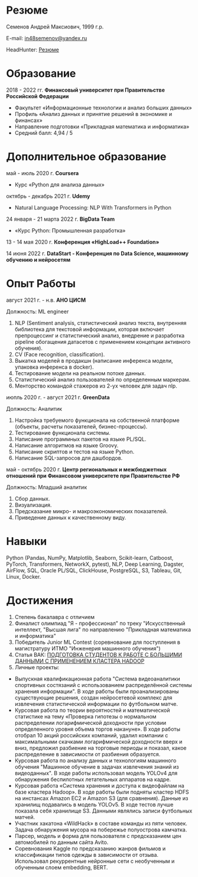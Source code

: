 # Резюме
Семенов Андрей Максиович, 1999 г.р.

E-mail: in48semenov@yandex.ru

HeadHunter: [Резюме](https://hh.ru/resume/1dcb1267ff074982e40039ed1f6b583333764c)

# Образование
2018 - 2022 гг. **Финансовый университет при Правительстве Российской Федерации**
 - Факультет «Информационные технологии и анализ больших данных»
 - Профиль «Анализ данных и принятие решений в экономике и финансах»
 - Направление подготовки «Прикладная математика и информатика»
 - Средний балл: 4,94 / 5

# Дополнительное образование
май - июль 2020 г. **Coursera**
 - Курс «Python для анализа данных»

октябрь - декабрь 2021 г. **Udemy**
 - Natural Language Processing: NLP With Transformers in Python

24 января - 21 марта 2022 г. **BigData Team**

 - «Курс Python: Промышленная разработка»

13 - 14 мая 2020 г. **Конференция «HighLoad++ Foundation»**

14 июня 2022 г. **DataStart - Конференция по Data Science, машинному обучению и нейросетям**

# Опыт Работы
август 2021 г. - н.в. **АНО ЦИСМ**

Должность: ML engineer
1.	NLP (Sentiment analysis, статистический анализ текста, внутренняя библиотека для текстовой информации, которая включает препроцессинг и статистический анализ, внедрение и разработка pipeline обогащения датасетов с применением концепции активного обучения).
2.	CV (Face recognition, classification).
3.	Выкатка моделей в продакшн (написание инференса модели, упаковка инференса в docker).
4.	Тестирование модели на реальном потоке данных.
5.	Статистический анализ пользователей по определенным маркерам.
6.	Менторство командой стажеров из 2-ух человек для задач nlp.

июпль 2020 г. - август 2021 г. **GreenData** 

Должность: Аналитик
1.	Настройка требуемого функционала на собственной платформе (объекты, расчеты показателей, бизнес-процессы).
2.	Тестирование функционала системы.
3.	Написание программных пакетов на языке PL/SQL.
4.	Написание алгоритмов на языке Groovy.
5.	Написание скриптов и тестов на языке Python.
6.	Написание SQL-запросов для дашбордов.

май - октябрь 2020 г. **Центр региональных и межбюджетных отношений при Финансовом университете при Правительстве РФ**				

Должность: Младший аналитик
1.	Сбор данных.
2.	Визуализация.
3.	Предсказание микро- и макроэкономических показателей.
4.	Приведение данных к качественному виду.

# Навыки
Python (Pandas, NumPy, Matplotlib, Seaborn, Scikit-learn, Catboost, PyTorch, Transformers, NetworkX, pytest), NLP, Deep Learning, Dagster, AirFlow, SQL, Oracle PL/SQL, ClickHouse, PostgreSQL, S3, Tableau, Git, Linux, Docker.

# Достижения
1.	Степень бакалавра с отличием
2.	Финалист олимпиад "Я - профессионал" по треку "Искусственный интеллект, "Высшая лига" по направлению "Прикладная математика и информатика"
3.	Победитель Junior ML Contest (соревнование для поступления в магистратуру ИТМО "Инженерия машинного обучения")
4.	Статья ВАК: [ПОДГОТОВКА СТУДЕНТОВ К РАБОТЕ С БОЛЬШИМИ ДАННЫМИ С ПРИМЕНЕНИЕМ КЛАСТЕРА HADOOP](https://s.top-technologies.ru/pdf/2022/6/39203.pdf)
5.	Личные проекты:
 - Выпускная квалификационная работа "Система видеоаналитики спортивных состязаний с использованием распределённой системы хранения информации". В ходе работы были проанализированы существующие решения, создан нейросетевой комплекс для извлечения статистической информации по футбольном матче.
 - Курсовая работа по теории вероятностей и математической статистике на тему «Проверка гипотезы о нормальном распределении логарифмической доходности при условии определенного уровня объема торгов накануне». В ходе работы отобрал 10 акций российских компаний, удалил компании с максимальными скачками логарифмической доходности вверх и вниз, предложил разбиение на торговые периоды и показал, какое распределение в зависимости от разбиения образуется.
 - Курсовая работа по анализу данных и технологиям машинного обучения "Машинное обучение в задачах извлечения знаний из видеоданных". В ходе работы использовал модель YOLOv4 для обнаружения беспилотных летательных аппаратов на кадре.
 - Курсовая работа «Система хранения и доступа к видеофайлам на базе кластера Hadoop». В ходе работы были подняты кластер HDFS на инстансах Amazon EC2 и Amazon S3 (для сравнения). Данные из хранилищ подавались в модель YOLOv5. В ходе тестов лучше показала себя хранилище S3. Данными являлись записи футбольных матчей.
 - Участник хакатона «WildHack» в составе команды из пяти человек. Задача обнаружения мусора на побережье полуострова камчатка.
 - Парсер, модель и форма для пользователя с предсказанием цен автомобилей по данным сайта Avito.
 - Соревнования Kaggle по предсказанию жанров фильмов и классификации типов одежды в зависимости от отзыва. Использовал рекуррентные нейронные сети с необученным и обученным слоем embedding, BERT.
